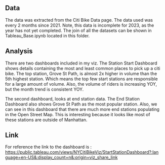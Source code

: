 ## Data 
The data was extracted from the Citi Bike Data page.  The data used was every 2 months since 2021.  Note, this data is incomplete for 2023, as the year has not yet completed. The join of all the datasets can be shown in Tableau_Base.ipynb located in this folder.

## Analysis

There are two dashboards included in my viz.  The Station Start Dashboard shows details containing the most and least common places to pick up a citi bike.  The top station, Grove St Path, is almost 2x higher in volume than the 5th highest station.  Which means the top few start stations are responsible for a large amount of volume.  Also, the volume of riders is increasing YOY, but the month trend is consistent YOY. 

The second dashboard, looks at end station data.  The End Station Dashboard also shows Grove St Path as the most popular station.  Also, we can see in this dashboard that there are much more end stations populating in the Open Street Map.  This is interesting because it looks like most of these stations are outside of Manhattan. 

## Link

For reference the link to the dashboard is : https://public.tableau.com/views/NYCitiBikeViz/StartStationDashboard?:language=en-US&:display_count=n&:origin=viz_share_link
